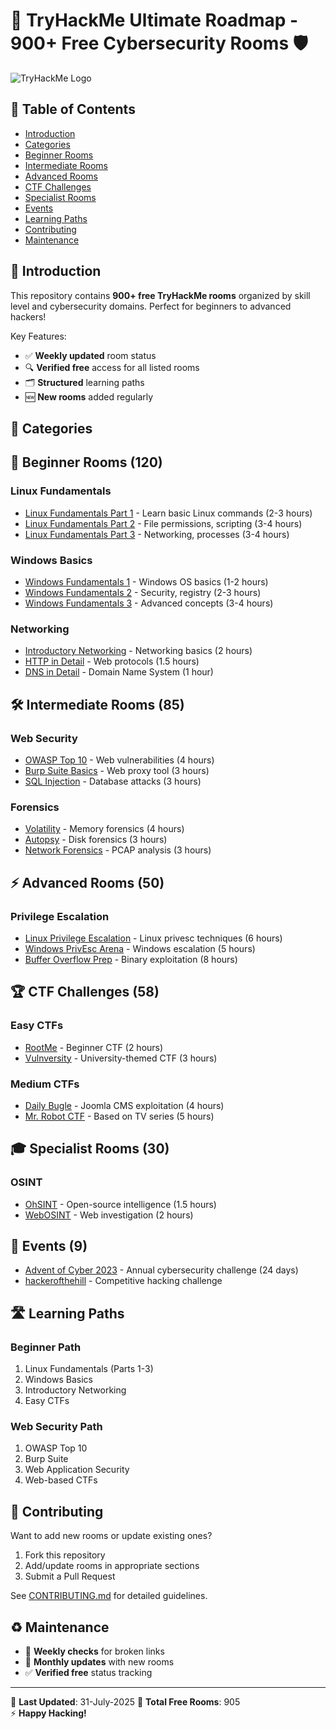 # 🚀 TryHackMe Ultimate Roadmap - 900+ Free Cybersecurity Rooms 🛡️

![TryHackMe Logo](https://tryhackme.com/img/logo/tryhackme_logo_full.png)

## 📜 Table of Contents
- [Introduction](#-introduction)
- [Categories](#-categories)
- [Beginner Rooms](#-beginner-rooms-120)
- [Intermediate Rooms](#-intermediate-rooms-85)
- [Advanced Rooms](#-advanced-rooms-50)
- [CTF Challenges](#-ctf-challenges-58)
- [Specialist Rooms](#-specialist-rooms-30)
- [Events](#-events-9)
- [Learning Paths](#-learning-paths)
- [Contributing](#-contributing)
- [Maintenance](#-maintenance)

## 🌟 Introduction
This repository contains **900+ free TryHackMe rooms** organized by skill level and cybersecurity domains. Perfect for beginners to advanced hackers!

Key Features:
- ✅ **Weekly updated** room status
- 🔍 **Verified free** access for all listed rooms
- 🗂️ **Structured** learning paths
- 🆕 **New rooms** added regularly

## 📂 Categories


## 🔰 Beginner Rooms (120)
### Linux Fundamentals
- [Linux Fundamentals Part 1](https://tryhackme.com/room/linuxfundamentalspart1) - Learn basic Linux commands (2-3 hours)
- [Linux Fundamentals Part 2](https://tryhackme.com/room/linuxfundamentalspart2) - File permissions, scripting (3-4 hours)
- [Linux Fundamentals Part 3](https://tryhackme.com/room/linuxfundamentalspart3) - Networking, processes (3-4 hours)

### Windows Basics
- [Windows Fundamentals 1](https://tryhackme.com/room/windowsfundamentals1xbx) - Windows OS basics (1-2 hours)
- [Windows Fundamentals 2](https://tryhackme.com/room/windowsfundamentals2x0x) - Security, registry (2-3 hours)
- [Windows Fundamentals 3](https://tryhackme.com/room/windowsfundamentals3xzx) - Advanced concepts (3-4 hours)

### Networking
- [Introductory Networking](https://tryhackme.com/room/introtonetworking) - Networking basics (2 hours)
- [HTTP in Detail](https://tryhackme.com/room/httpindetail) - Web protocols (1.5 hours)
- [DNS in Detail](https://tryhackme.com/room/dnsindetail) - Domain Name System (1 hour)

## 🛠️ Intermediate Rooms (85)
### Web Security
- [OWASP Top 10](https://tryhackme.com/room/owasptop10) - Web vulnerabilities (4 hours)
- [Burp Suite Basics](https://tryhackme.com/room/burpsuitebasics) - Web proxy tool (3 hours)
- [SQL Injection](https://tryhackme.com/room/sqlinjectionlm) - Database attacks (3 hours)

### Forensics
- [Volatility](https://tryhackme.com/room/bpvolatility) - Memory forensics (4 hours)
- [Autopsy](https://tryhackme.com/room/autopsy2ze0) - Disk forensics (3 hours)
- [Network Forensics](https://tryhackme.com/room/networkforensics) - PCAP analysis (3 hours)

## ⚡ Advanced Rooms (50)
### Privilege Escalation
- [Linux Privilege Escalation](https://tryhackme.com/room/linprivesc) - Linux privesc techniques (6 hours)
- [Windows PrivEsc Arena](https://tryhackme.com/room/windowsprivescarena) - Windows escalation (5 hours)
- [Buffer Overflow Prep](https://tryhackme.com/room/bufferoverflowprep) - Binary exploitation (8 hours)

## 🏆 CTF Challenges (58)
### Easy CTFs
- [RootMe](https://tryhackme.com/room/rrootme) - Beginner CTF (2 hours)
- [Vulnversity](https://tryhackme.com/room/vulnversity) - University-themed CTF (3 hours)

### Medium CTFs
- [Daily Bugle](https://tryhackme.com/room/dailybugle) - Joomla CMS exploitation (4 hours)
- [Mr. Robot CTF](https://tryhackme.com/room/mrrobot) - Based on TV series (5 hours)

## 🎓 Specialist Rooms (30)
### OSINT
- [OhSINT](https://tryhackme.com/room/ohsint) - Open-source intelligence (1.5 hours)
- [WebOSINT](https://tryhackme.com/room/webosint) - Web investigation (2 hours)

## 🎉 Events (9)
- [Advent of Cyber 2023](https://tryhackme.com/room/adventofcyber2023) - Annual cybersecurity challenge (24 days)
- [hackerofthehill](https://tryhackme.com/room/hackerofthehill) - Competitive hacking challenge

## 🛣️ Learning Paths
### Beginner Path
1. Linux Fundamentals (Parts 1-3)
2. Windows Basics
3. Introductory Networking
4. Easy CTFs

### Web Security Path
1. OWASP Top 10
2. Burp Suite
3. Web Application Security
4. Web-based CTFs

## 🤝 Contributing
Want to add new rooms or update existing ones?  
1. Fork this repository
2. Add/update rooms in appropriate sections
3. Submit a Pull Request

See [CONTRIBUTING.md](CONTRIBUTING.md) for detailed guidelines.

## ♻️ Maintenance
- 🔄 **Weekly checks** for broken links
- 📆 **Monthly updates** with new rooms
- ✅ **Verified free** status tracking

---  
🔹 **Last Updated**: 31-July-2025
🔸 **Total Free Rooms**: 905  
⚡ **Happy Hacking!**
